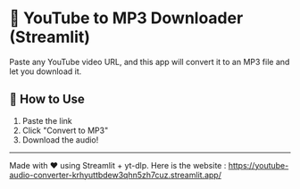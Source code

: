 # 🎵 YouTube to MP3 Downloader (Streamlit)

Paste any YouTube video URL, and this app will convert it to an MP3 file and let you download it.

## 🚀 How to Use

1. Paste the link
2. Click "Convert to MP3"
3. Download the audio!

---

Made with ❤️ using Streamlit + yt-dlp.
Here is the website : https://youtube-audio-converter-krhyuttbdew3qhn5zh7cuz.streamlit.app/
